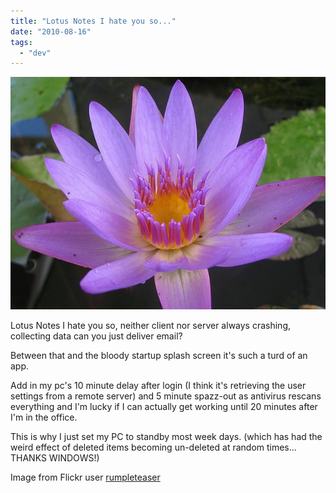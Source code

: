 ```yaml
---
title: "Lotus Notes I hate you so..."
date: "2010-08-16"
tags: 
  - "dev"
---
```


![](images/lotus.jpg "lotus")

Lotus Notes I hate you so, neither client nor server always crashing, collecting data can you just deliver email?

Between that and the bloody startup splash screen it's such a turd of an app.

Add in my pc's 10 minute delay after login (I think it's retrieving the user settings from a remote server) and 5 minute spazz-out as antivirus rescans everything and I'm lucky if I can actually get working until 20 minutes after I'm in the office.

This is why I just set my PC to standby most week days. (which has had the weird effect of deleted items becoming un-deleted at random times... THANKS WINDOWS!)

Image from Flickr user [rumpleteaser](http://www.flickr.com/photos/rumpleteaser/)
